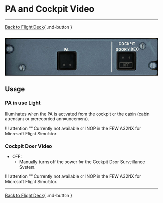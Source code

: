 # PA and Cockpit Video

---

[Back to Flight Deck](../index.md){ .md-button }

---


![PA and Cockpit Video Panel](../../../assets/a32nx-briefing/overhead-panel/pa-cockpit-video.jpg "PA and Cockpit Video Panel")

## Usage

### PA in use Light

Illuminates when the PA is activated from the cockpit or the cabin (cabin attendant ot prerecorded announcement).

!!! attention ""
    Currently not available or INOP in the FBW A32NX for Microsoft Flight Simulator.

### Cockpit Door Video

- OFF:
    - Manually turns off the power for the Cockpit Door Surveillance System.

!!! attention ""
    Currently not available or INOP in the FBW A32NX for Microsoft Flight Simulator.

---

[Back to Flight Deck](../index.md){ .md-button }

